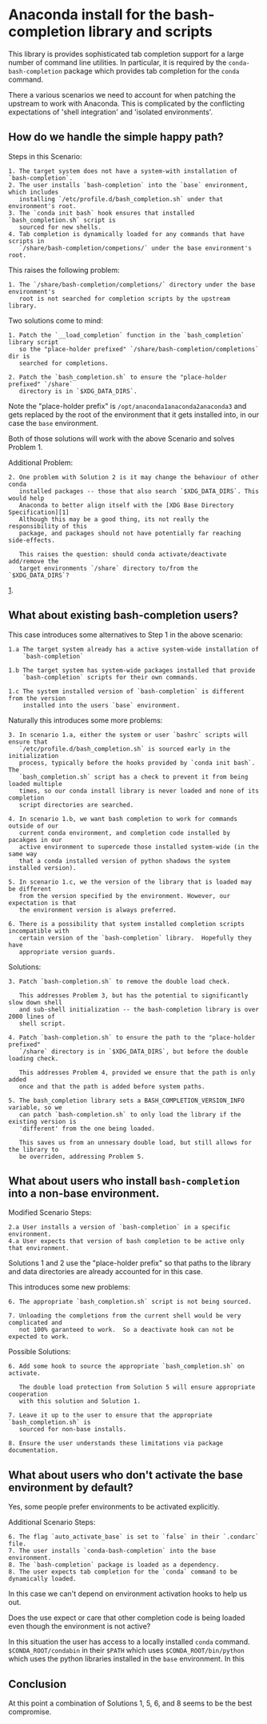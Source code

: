 # Anaconda install for the bash-completion library and scripts

This library is provides sophisticated tab completion support for a large number of
command line utilities.  In particular, it is required by the `conda-bash-completion`
package which provides tab completion for the `conda` command.

There a various scenarios we need to account for when patching the upstream to work with
Anaconda.  This is complicated by the conflicting expectations of 'shell integration'
and 'isolated environments'. 

## How do we handle the simple happy path?

Steps in this Scenario:

    1. The target system does not have a system-with installation of `bash-completion`. 
    2. The user installs `bash-completion` into the `base` environment, which includes
       installing `/etc/profile.d/bash_completion.sh` under that environment's root.
    3. The `conda init bash` hook ensures that installed `bash_completion.sh` script is
       sourced for new shells.
    4. Tab completion is dynamically loaded for any commands that have scripts in
       `/share/bash-completion/competions/` under the base environment's root.

This raises the following problem:

    1. The `/share/bash-completion/completions/` directory under the base environment's
       root is not searched for completion scripts by the upstream library.

Two solutions come to mind:

    1. Patch the `__load_completion` function in the `bash_completion` library script
       so the "place-holder prefixed" `/share/bash-completion/completions` dir is
       searched for completions.

    2. Patch the `bash_completion.sh` to ensure the "place-holder prefixed" `/share`
       directory is in `$XDG_DATA_DIRS`. 

Note the "place-holder prefix" is `/opt/anaconda1anaconda2anaconda3` and gets replaced
by the root of the environment that it gets installed into, in our case the `base`
environment.

Both of those solutions will work with the above Scenario and solves Problem 1. 

Additional Problem:
    
    2. One problem with Solution 2 is it may change the behaviour of other conda
       installed packages -- those that also search `$XDG_DATA_DIRS`. This would help
       Anaconda to better align itself with the [XDG Base Directory Specification][1]
       Although this may be a good thing, its not really the responsibility of this
       package, and packages should not have potentially far reaching side-effects. 

       This raises the question: should conda activate/deactivate add/remove the
       target environments `/share` directory to/from the `$XDG_DATA_DIRS`?

[1](https://specifications.freedesktop.org/basedir-spec/basedir-spec-latest.html).

## What about existing bash-completion users?

This case introduces some alternatives to Step 1 in the above scenario:

    1.a The target system already has a active system-wide installation of
        `bash-completion` 

    1.b The target system has system-wide packages installed that provide
        `bash-completion` scripts for their own commands.

    1.c The system installed version of `bash-completion` is different from the version
        installed into the users `base` environment. 

Naturally this introduces some more problems:

    3. In scenario 1.a, either the system or user `bashrc` scripts will ensure that
       `/etc/profile.d/bash_completion.sh` is sourced early in the initialization
       process, typically before the hooks provided by `conda init bash`.  The
       `bash_completion.sh` script has a check to prevent it from being loaded multiple
       times, so our conda install library is never loaded and none of its completion
       script directories are searched.

    4. In scenario 1.b, we want bash completion to work for commands outside of our
       current conda environment, and completion code installed by pacakges in our
       active environment to supercede those installed system-wide (in the same way
       that a conda installed version of python shadows the system installed version).

    5. In scenario 1.c, we the version of the library that is loaded may be different
       from the version specified by the environment. However, our expectation is that
       the environment version is always preferred.   

    6. There is a possibility that system installed completion scripts incompatible with
       certain version of the `bash-completion` library.  Hopefully they have
       appropriate version guards.

Solutions:

    3. Patch `bash-completion.sh` to remove the double load check.

       This addresses Problem 3, but has the potential to significantly slow down shell
       and sub-shell initialization -- the bash-completion library is over 2000 lines of
       shell script.

    4. Patch `bash-completion.sh` to ensure the path to the "place-holder prefixed"
       `/share` directory is in `$XDG_DATA_DIRS`, but before the double loading check.

       This addresses Problem 4, provided we ensure that the path is only added
       once and that the path is added before system paths.

    5. The bash_completion library sets a BASH_COMPLETION_VERSION_INFO variable, so we
       can patch `bash-completion.sh` to only load the library if the existing version is
       'different' from the one being loaded.  

       This saves us from an unnessary double load, but still allows for the library to
       be overriden, addressing Problem 5.

## What about users who install `bash-completion` into a non-base environment.

Modified Scenario Steps:

    2.a User installs a version of `bash-completion` in a specific environment.
    4.a User expects that version of bash completion to be active only that environment.

Solutions 1 and 2 use the "place-holder prefix" so that paths to the library and data
directories are already accounted for in this case.

This introduces some new problems:

    6. The appropriate `bash_completion.sh` script is not being sourced.

    7. Unloading the completions from the current shell would be very complicated and
       not 100% garanteed to work.  So a deactivate hook can not be expected to work.

Possible Solutions:

    6. Add some hook to source the appropriate `bash_completion.sh` on activate.

       The double load protection from Solution 5 will ensure appropriate cooperation
       with this solution and Solution 1. 

    7. Leave it up to the user to ensure that the appropriate `bash_completion.sh` is
       sourced for non-base installs.

    8. Ensure the user understands these limitations via package documentation.

## What about users who don't activate the base environment by default?

Yes, some people prefer environments to be activated explicitly.

Additional Scenario Steps:

    6. The flag `auto_activate_base` is set to `false` in their `.condarc` file.
    7. The user installs `conda-bash-completion` into the base environment.
    8. The `bash-completion` package is loaded as a dependency.
    8. The user expects tab completion for the `conda` command to be dynamically loaded.

In this case we can't depend on environment activation hooks to help us out.

Does the use expect or care that other completion code is being loaded even though the
environment is not active? 

In this situation the user has access to a locally installed `conda` command.
`$CONDA_ROOT/condabin` in their `$PATH` which uses `$CONDA_ROOT/bin/python` which uses
the python libraries installed in the `base` environment.  In this 

## Conclusion

At this point a combination of Solutions 1, 5, 6, and 8 seems to be the best compromise.
